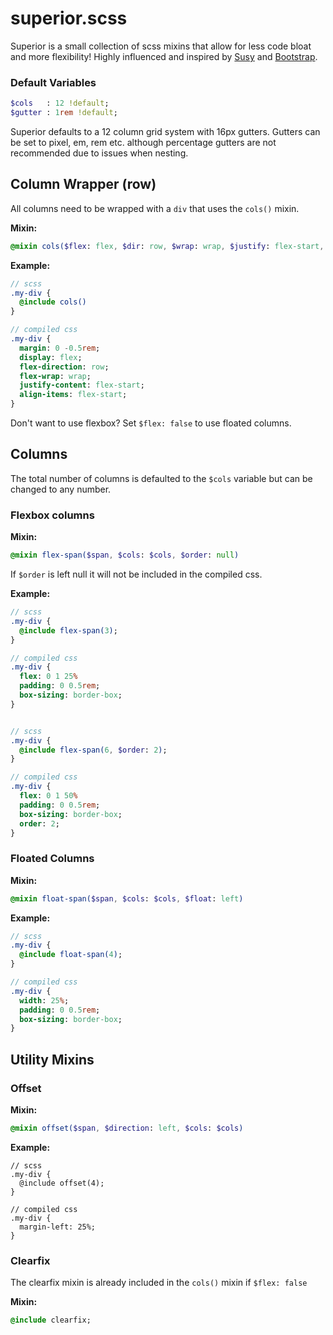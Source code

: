 # superior.scss
Superior is a small collection of scss mixins that allow for less code bloat and more flexibility! Highly influenced and inspired by [Susy](http://oddbird.net/susy/) and [Bootstrap](http://getbootstrap.com/).

### Default Variables
```sass
$cols   : 12 !default;
$gutter : 1rem !default;
```
Superior defaults to a 12 column grid system with 16px gutters. Gutters can be set to pixel, em, rem etc. although percentage gutters are not recommended due to issues when nesting.

## Column Wrapper (row)
All columns need to be wrapped with a `div` that uses the `cols()` mixin.

**Mixin:**
```sass
@mixin cols($flex: flex, $dir: row, $wrap: wrap, $justify: flex-start, $align-items: flex-start)
```
**Example:**
```sass
// scss
.my-div {
  @include cols()
}

// compiled css
.my-div {
  margin: 0 -0.5rem;
  display: flex;
  flex-direction: row;
  flex-wrap: wrap;
  justify-content: flex-start;
  align-items: flex-start;
}
```
Don't want to use flexbox? Set `$flex: false` to use floated columns.

## Columns
The total number of columns is defaulted to the `$cols` variable but can be changed to any number.

### Flexbox columns
**Mixin:**
```sass
@mixin flex-span($span, $cols: $cols, $order: null)
```
If `$order` is left null it will not be included in the compiled css.

**Example:**
```sass
// scss
.my-div {
  @include flex-span(3);
}

// compiled css
.my-div {
  flex: 0 1 25%
  padding: 0 0.5rem;
  box-sizing: border-box;
}


// scss
.my-div {
  @include flex-span(6, $order: 2);
}

// compiled css
.my-div {
  flex: 0 1 50%
  padding: 0 0.5rem;
  box-sizing: border-box;
  order: 2;
}
```

### Floated Columns
**Mixin:**
```sass
@mixin float-span($span, $cols: $cols, $float: left) 
```
**Example:**
```sass
// scss
.my-div {
  @include float-span(4);
}

// compiled css
.my-div {
  width: 25%;
  padding: 0 0.5rem;
  box-sizing: border-box;
}
```

## Utility Mixins
### Offset
**Mixin:**
```sass
@mixin offset($span, $direction: left, $cols: $cols)
```
**Example:**
```
// scss
.my-div {
  @include offset(4);
}

// compiled css
.my-div {
  margin-left: 25%;
}
```

### Clearfix
The clearfix mixin is already included in the `cols()` mixin if `$flex: false`

**Mixin:**
```sass
@include clearfix;
```
